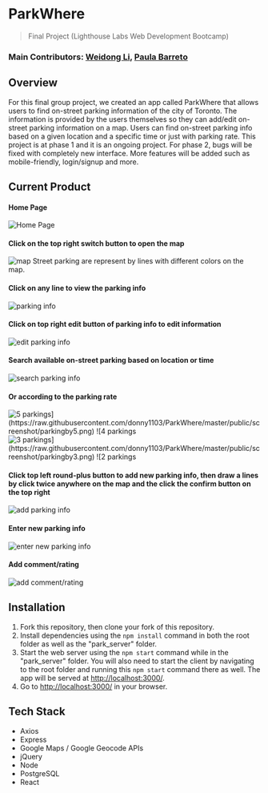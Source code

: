 # ParkWhere
> Final Project (Lighthouse Labs Web Development Bootcamp)

### Main Contributors: [Weidong Li](https://github.com/donny1103), [Paula Barreto](https://github.com/paulabarreto)


## Overview

For this final group project, we created an app called ParkWhere that allows users to find on-street parking information of the city of Toronto. The information is provided by the users themselves so they can add/edit on-street parking information on a map. Users can find on-street parking info based on a given location and a specific time or just with parking rate. This project is at phase 1 and it is an ongoing project. For phase 2, bugs will be fixed with completely new interface. More features will be added such as mobile-friendly, login/signup and more. 

## Current Product

#### Home Page 
![Home Page](https://raw.githubusercontent.com/donny1103/ParkWhere/master/public/screenshot/home.png)

#### Click on the top right switch button to open the map
![map](https://raw.githubusercontent.com/donny1103/ParkWhere/master/public/screenshot/map.png) Street parking are represent by lines with different colors on the map. 

#### Click on any line to view the parking info
![parking info](https://raw.githubusercontent.com/donny1103/ParkWhere/master/public/screenshot/parking-info.png)

#### Click on top right edit button of parking info to edit information 
![edit parking info](https://raw.githubusercontent.com/donny1103/ParkWhere/master/public/screenshot/edit-parking-info.png)

#### Search available on-street parking based on location or time 
![search parking info](https://raw.githubusercontent.com/donny1103/ParkWhere/master/public/screenshot/parking-by-search.png)

#### Or according to the parking rate 
![$5 parkings](https://raw.githubusercontent.com/donny1103/ParkWhere/master/public/screenshot/parkingby5.png) 
![$4 parkings](https://raw.githubusercontent.com/donny1103/ParkWhere/master/public/screenshot/parkingby4.png)
![$3 parkings](https://raw.githubusercontent.com/donny1103/ParkWhere/master/public/screenshot/parkingby3.png)
![$2 parkings](https://raw.githubusercontent.com/donny1103/ParkWhere/master/public/screenshot/parkingby2.png)

#### Click top left round-plus button to add new parking info, then draw a lines by click twice anywhere on the map and the click the confirm button on the top right 
![add parking info](https://raw.githubusercontent.com/donny1103/ParkWhere/master/public/screenshot/add-line.png)

#### Enter new parking info 
![enter new parking info](https://raw.githubusercontent.com/donny1103/ParkWhere/master/public/screenshot/new-info.png)

#### Add comment/rating 
![add comment/rating](https://raw.githubusercontent.com/donny1103/ParkWhere/master/public/screenshot/add-rating-comment.png)


## Installation

1. Fork this repository, then clone your fork of this repository.
2. Install dependencies using the `npm install` command in both the root folder as well as the "park_server" folder.
3. Start the web server using the `npm start` command while in the "park_server" folder. You will also need to start the client by navigating to the root folder and running this `npm start` command there as well. The app will be served at <http://localhost:3000/>.
4. Go to <http://localhost:3000/> in your browser.


## Tech Stack

- Axios
- Express
- Google Maps / Google Geocode APIs
- jQuery
- Node
- PostgreSQL
- React
